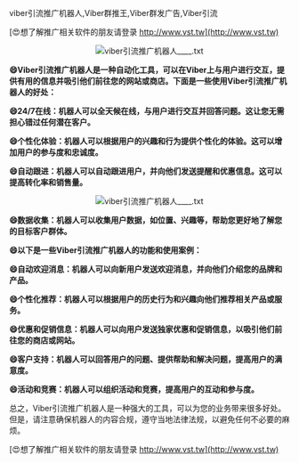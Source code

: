 viber引流推广机器人,Viber群推王,Viber群发广告,Viber引流

[😍想了解推广相关软件的朋友请登录 http://www.vst.tw](http://www.vst.tw)

 <center><img src="https://vst.tw/MP4/tuiguang/png/8.png" alt="viber引流推广机器人____.txt"></center>

**😄Viber引流推广机器人是一种自动化工具，可以在Viber上与用户进行交互，提供有用的信息并吸引他们前往您的网站或商店。下面是一些使用Viber引流推广机器人的好处：**

**😄24/7在线：机器人可以全天候在线，与用户进行交互并回答问题。这让您无需担心错过任何潜在客户。**

**😄个性化体验：机器人可以根据用户的兴趣和行为提供个性化的体验。这可以增加用户的参与度和忠诚度。**

**😄自动跟进：机器人可以自动跟进用户，并向他们发送提醒和优惠信息。这可以提高转化率和销售量。**

 <center><img src="https://vst.tw/MP4/tuiguang/png/7.png" alt="viber引流推广机器人____.txt"></center>

**😄数据收集：机器人可以收集用户数据，如位置、兴趣等，帮助您更好地了解您的目标客户群体。**

**😄以下是一些Viber引流推广机器人的功能和使用案例：**

**😄自动欢迎消息：机器人可以向新用户发送欢迎消息，并向他们介绍您的品牌和产品。**

**😄个性化推荐：机器人可以根据用户的历史行为和兴趣向他们推荐相关产品或服务。**

**😄优惠和促销信息：机器人可以向用户发送独家优惠和促销信息，以吸引他们前往您的商店或网站。**

**😄客户支持：机器人可以回答用户的问题、提供帮助和解决问题，提高用户的满意度。**

**😄活动和竞赛：机器人可以组织活动和竞赛，提高用户的互动和参与度。**

总之，Viber引流推广机器人是一种强大的工具，可以为您的业务带来很多好处。但是，请注意确保机器人的内容合规，遵守当地法律法规，以避免任何不必要的麻烦。

[😍想了解推广相关软件的朋友请登录 http://www.vst.tw](http://www.vst.tw)



